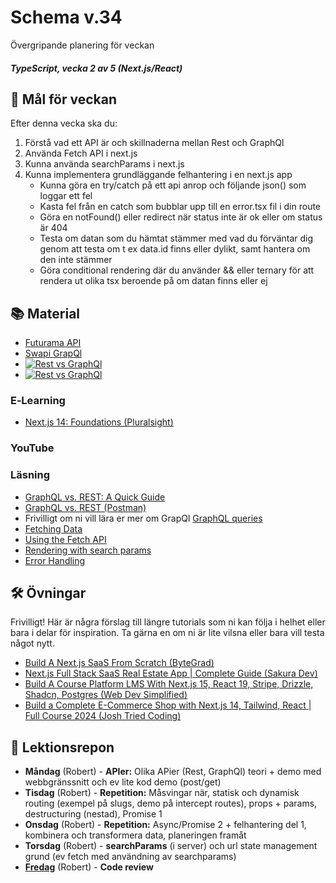 # Schema v.34
Övergripande planering för veckan

##### TypeScript, vecka 2 av 5 (Next.js/React)

## 🎯 Mål för veckan
Efter denna vecka ska du:
1.  Förstå vad ett API är och skillnaderna mellan Rest och GraphQl
2.  Använda Fetch API i next.js
3.  Kunna använda searchParams i next.js
4.  Kunna implementera grundläggande felhantering i en next.js app
    * Kunna göra en try/catch på ett api anrop och följande json() som loggar ett fel
    * Kasta fel från en catch som bubblar upp till en error.tsx fil i din route
    * Göra en notFound() eller redirect när status inte är ok eller om status är 404
    * Testa om datan som du hämtat stämmer med vad du förväntar dig genom att testa om t ex data.id finns eller dylikt, samt hantera om den inte stämmer
    * Göra conditional rendering där du använder && eller ternary för att rendera ut olika tsx beroende på om datan finns eller ej


## 📚 Material
* [Futurama API](https://futuramaapi.com/)
* [Swapi GrapQl](https://graphql.org/swapi-graphql)
* [![Rest vs GraphQl](https://github.com/user-attachments/assets/3702ba6d-5661-4c4d-b71b-e6d5e870c1bf)](https://blog.devops.dev/graphql-vs-rest-navigating-the-evolving-landscape-of-api-design-f543c2038dd1)
* [![Rest vs GraphQl](https://assets.bytebytego.com/diagrams/0036-rest-vs-graphql.png)](https://bytebytego.com/guides/rest-api-vs-graphql/)

### E‑Learning
* [Next.js 14: Foundations (Pluralsight)](https://app.pluralsight.com/library/courses/nextjs-13-fundamentals/table-of-contents)

### YouTube


### Läsning
* [GraphQL vs. REST: A Quick Guide](https://www.cosmicjs.com/blog/graphql-vs-rest-a-quick-guide)
* [GraphQL vs. REST (Postman)](https://blog.postman.com/graphql-vs-rest/)
* Frivilligt om ni vill lära er mer om GrapQl [GraphQL queries](https://graphql.org/learn/queries/)
* [Fetching Data](https://nextjs.org/docs/app/getting-started/fetching-data)
* [Using the Fetch API](https://developer.mozilla.org/en-US/docs/Web/API/Fetch_API/Using_Fetch)
* [Rendering with search params](https://nextjs.org/docs/app/getting-started/layouts-and-pages#rendering-with-search-params)
* [Error Handling](https://nextjs.org/docs/app/getting-started/error-handling)

## 🛠️ Övningar
Frivilligt! Här är några förslag till längre tutorials som ni kan följa i helhet eller bara i delar för inspiration. Ta gärna en om ni är lite vilsna eller bara vill testa något nytt.
* [Build A Next.js SaaS From Scratch (ByteGrad)](https://www.youtube.com/watch?v=ERGkwdyjtcM)
* [Next.js Full Stack SaaS Real Estate App | Complete Guide (Sakura Dev)](https://www.youtube.com/watch?v=DEhgtpMxuOQ&list=PLhnVDNT5zYN9ej5u4ftvLYtebI2xVTTyx)
* [Build A Course Platform LMS With Next.js 15, React 19, Stripe, Drizzle, Shadcn, Postgres (Web Dev Simplified)](https://www.youtube.com/watch?v=OAyQ3Wyyzfg)
* [Build a Complete E-Commerce Shop with Next.js 14, Tailwind, React | Full Course 2024 (Josh Tried Coding)](https://www.youtube.com/watch?v=SG82Aqcaaa0)

## 📑 Lektionsrepon
* **Måndag** (Robert) - **APIer:** Olika APier (Rest, GraphQl) teori + demo med webbgränssnitt och ev lite kod demo (post/get)
* **Tisdag** (Robert) - **Repetition:** Måsvingar när, statisk och dynamisk routing (exempel på slugs, demo på intercept routes), props + params, destructuring (nestad), Promise 1
* **Onsdag** (Robert) - **Repetition:** Async/Promise 2 + felhantering del 1, kombinera och transformera data, planeringen framåt
* **Torsdag** (Robert) - **searchParams** (i server) och url state management grund (ev fetch med användning av searchparams)
* **[Fredag]()** (Robert) - **Code review** 
